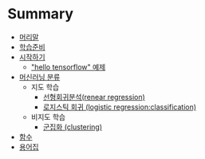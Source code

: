 # Summary

* [머리말](README.md)
* [학습준비](tensorflow/setting.md)
* [시작하기](tensorflow/start.md)
  * ["hello tensorflow" 예제](tensorflow/hello_tensorflow.md)
* [머신러닝 분류](tensorflow/classification.md)
  * 지도 학습
    * [선형회귀분석(renear regression)](tensorflow/renear_regression.md)
    * [로지스틱 회귀 (logistic regression:classification)](tensorflow/logistic_regression.md)
  * 비지도 학습
    * [군집화 (clustering)](tensorflow/clustering.md)
* [함수](tensorflow/function.md)
* [용어집](tensorflow/glossary.md)
